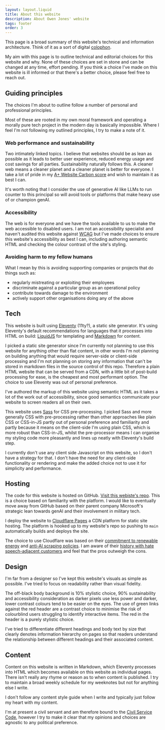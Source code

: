 ```yaml
---
layout: layout.liquid
title: About this website
description: About Owen Jones' website
tags: footer
order: 3
---
```


This page is a broad summary of this website's technical and information architecture. Think of it as a sort of digital [colophon](https://en.wikipedia.org/wiki/Colophon_(publishing)).

My aim with this page is to outline technical and editorial choices for this website and why. None of these choices are set in stone and can be changed at any time, effort pending. If you think a choice I've made on this website is ill informed or that there's a better choice, please feel free to reach out.

## Guiding principles

The choices I'm about to outline follow a number of personal and professional principles.

Most of these are rooted in my own moral framework and operating a morally pure tech project in the modern day is basically impossible. Where I feel I'm not following my outlined principles, I try to make a note of it.

### Web performance and sustainability

Two intimately linked topics. I believe that websites should be as lean as possible as it leads to better user experience, reduced energy usage and cost savings for all parties. Sustainability naturally follows this. A cleaner web means a cleaner planet and a cleaner planet is better for everyone. I take a lot of pride in my [A+ Website Carbon score](https://www.websitecarbon.com/website/owenis-online/) and wish to maintain it as best I can.

It's worth noting that I consider the use of generative AI like LLMs to run counter to this principal so will avoid tools or platforms that make heavy use of or champion genAI.

### Accessibility

The web is for everyone and we have the tools available to us to make the web accessible to disabled users. I am not an accessibility specialist and haven't audited this website against [WCAG](https://www.w3.org/WAI/standards-guidelines/wcag/) but I've made choices to ensure this website's accessibility as best I can, including authoring semantic HTML and checking the colour contrast of the site's styling.

### Avoiding harm to my fellow humans

What I mean by this is avoiding supporting companies or projects that do things such as:

- regularly mistreating or exploiting their employees
- discriminate against a particular group as an operational policy
- contribute towards damage to the environment 
- actively support other organisations doing any of the above

## Tech

This website is built using [Eleventy](https://www.11ty.dev/) (11ty?), a static site generator. It's using Eleventy's default recommendations for languages that it processes into HTML on build: [LiquidJS](https://liquidjs.com/tutorials/intro-to-liquid.html) for templating and [Markdown](https://www.markdownguide.org/) for content.

I picked a static site generator since I'm currently not planning to use this website for anything other than flat content, in other words I'm not planning on building anything that would require server-side or client-side processing and I'm not planning on storing any information that can't be stored in markdown files in the source control of this repo. Therefore a plain HTML website that can be served from a CDN, with a little bit of post-build processing for ease, is the cheapest and most performant option. The choice to use Eleventy was out of personal preference.

I've authored the markup of this website using semantic HTML as it takes a lot of the work out of accessibility, since good semantics communicate your website to screen readers all on their own.

This website uses [Sass](https://sass-lang.com/documentation/) for CSS pre-processing. I picked Sass and more generally CSS with pre-processing rather than other approaches like plain CSS or CSS-in-JS partly out of personal preference and familiarity and partly because it means on the client-side I'm using plain CSS, which is more robust than CSS-in-JS, whilst the pre-processor means I can organise my styling code more pleasantly and lines up neatly with Eleventy's build step.

I currently don't use any client side Javascript on this website, so I don't have a strategy for that. I don't have the need for any client-side functionality or rendering and make the added choice not to use it for simplicity and performance.

## Hosting

The code for this website is hosted on GitHub. [Visit this webiste's repo](https://github.com/owenwilljones/owen-website). This is a choice based on familiarity with the platform. I would like to eventually move away from GitHub based on their parent company Microsoft's strategic lean towards genAI and their involvement in military tech.

I deploy the website to [Cloudflare Pages](https://pages.cloudflare.com/) a CDN platform for static site hosting. The platform is hooked up to my website's repo so pushing to `main` automatically builds and deploys the site.

The choice to use Cloudflare was based on their [commitment to renewable energy](https://blog.cloudflare.com/cloudflare-committed-to-building-a-greener-internet/) and [anti-AI scraping policies](https://www.cloudflare.com/en-gb/press-releases/2025/cloudflare-just-changed-how-ai-crawlers-scrape-the-internet-at-large/). I am aware of their [history with hate speech-adjacent customers](https://www.fastcompany.com/90312063/how-cloudflare-straddles-its-role-as-privacy-champion-and-hate-speech-enabler) and feel that the pros outweigh the cons.

## Design

I'm far from a designer so I've kept this website's visuals as simple as possible. I've tried to focus on readability rather than visual fidelity.

The off-black body background is 10% stylistic choice, 90% sustainability and accessibility consideration as darker pixels use less power and darker, lower contrast colours tend to be easier on the eyes. The use of green links against the red header are a contrast choice to minimise the risk of colourblind users struggling to identify interactive items. The red in the header is a purely stylistic choice.

I've tried to differentiate different headings and body text by size that clearly denotes information hierarchy on pages so that readers understand the relationship between different headings and their associated content.

## Content

Content on this website is written in Markdown, which Eleventy processes into HTML which becomes available on this website as individual pages. There isn't really any rhyme or reason as to when content is published. I try to maintain a broad weekly schedule for my weeknotes but not for anything else I write.

I don't follow any content style guide when I write and typically just follow my heart with my content.

I'm at present a civil servant and am therefore bound to the [Civil Service Code](https://www.gov.uk/government/publications/civil-service-code/the-civil-service-code), however I try to make it clear that my opinions and choices are agnostic to any political preference.